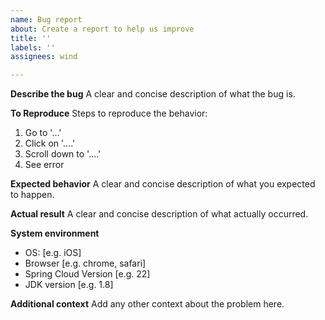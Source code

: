 ```yaml
---
name: Bug report
about: Create a report to help us improve
title: ''
labels: ''
assignees: wind

---
```


**Describe the bug**
A clear and concise description of what the bug is.

**To Reproduce**
Steps to reproduce the behavior:
1. Go to '...'
2. Click on '....'
3. Scroll down to '....'
4. See error

**Expected behavior**
A clear and concise description of what you expected to happen.

**Actual result**
A clear and concise description of what actually occurred.

**System environment**
 - OS: [e.g. iOS]
 - Browser [e.g. chrome, safari]
 - Spring Cloud Version [e.g. 22]
 - JDK version [e.g. 1.8]

**Additional context**
Add any other context about the problem here.

